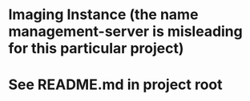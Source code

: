 # Imaging Instance (the name management-server is misleading for this particular project)
# See README.md in project root
